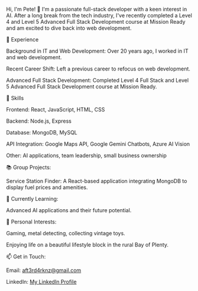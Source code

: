 Hi, I'm Pete! 👋
I'm a passionate full-stack developer with a keen interest in AI. After a long break from the tech industry, I've recently completed a Level 4 and Level 5 Advanced Full Stack Development course at Mission Ready and am excited to dive back into web development.

💼 Experience

Background in IT and Web Development: Over 20 years ago, I worked in IT and web development.

Recent Career Shift: Left a previous career to refocus on web development.

Advanced Full Stack Development: Completed Level 4 Full Stack and Level 5 Advanced Full Stack Development course at Mission Ready.

🔧 Skills

Frontend: React, JavaScript, HTML, CSS

Backend: Node.js, Express

Database: MongoDB, MySQL

API Integration: Google Maps API, Google Gemini Chatbots, Azure AI Vision

Other: AI applications, team leadership, small business ownership

📚 Group Projects:

Service Station Finder: A React-based application integrating MongoDB to display fuel prices and amenities.

🌱 Currently Learning:

Advanced AI applications and their future potential.

🏡 Personal Interests:

Gaming, metal detecting, collecting vintage toys.

Enjoying life on a beautiful lifestyle block in the rural Bay of Plenty.

📫 Get in Touch:

Email: aft3rd4rknz@gmail.com

LinkedIn: [My LinkedIn Profile](https://www.linkedin.com/in/pete-mackay-bb2466314/)


<!--
**AfterdarkNZ/AfterdarkNZ** is a ✨ _special_ ✨ repository because its `README.md` (this file) appears on your GitHub profile.

Here are some ideas to get you started:

- 🔭 I’m currently working on ...
- 🌱 I’m currently learning ...
- 👯 I’m looking to collaborate on ...
- 🤔 I’m looking for help with ...
- 💬 Ask me about ...
- 📫 How to reach me: ...
- 😄 Pronouns: ...
- ⚡ Fun fact: ...
-->
